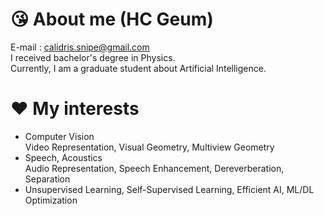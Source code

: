 # :kissing_heart: About me (HC Geum)
E-mail : calidris.snipe@gmail.com  
I received bachelor's degree in Physics.  
Currently, I am a graduate student about Artificial Intelligence. 
# :heart: My interests
- Computer Vision  
  Video Representation, Visual Geometry, Multiview Geometry  
- Speech, Acoustics  
  Audio Representation, Speech Enhancement, Dereverberation, Separation  
- Unsupervised Learning, Self-Supervised Learning, Efficient AI, ML/DL Optimization  
